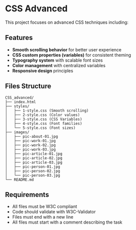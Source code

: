 # CSS Advanced

This project focuses on advanced CSS techniques including:

## Features

- **Smooth scrolling behavior** for better user experience
- **CSS custom properties (variables)** for consistent theming
- **Typography system** with scalable font sizes
- **Color management** with centralized variables
- **Responsive design** principles

## Files Structure

```
CSS_advanced/
├── index.html
├── styles/
│   ├── 1-style.css (Smooth scrolling)
│   ├── 2-style.css (Color values)
│   ├── 3-style.css (CSS Variables)
│   ├── 4-style.css (Font families)
│   └── 5-style.css (Font sizes)
├── images/
│   ├── pic-about-01.jpg
│   ├── pic-work-01.jpg
│   ├── pic-work-02.jpg
│   ├── pic-work-03.jpg
│   ├── pic-article-01.jpg
│   ├── pic-article-02.jpg
│   ├── pic-article-03.jpg
│   ├── pic-person-01.jpg
│   ├── pic-person-02.jpg
│   └── pic-person-03.jpg
└── README.md
```

## Requirements

- All files must be W3C compliant
- Code should validate with W3C-Validator
- Files must end with a new line
- All files must start with a comment describing the task

